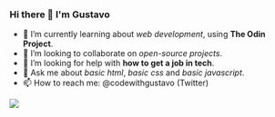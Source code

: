 ### Hi there 👋 I'm Gustavo

<!--
**gefgu/gefgu** is a ✨ _special_ ✨ repository because its `README.md` (this file) appears on your GitHub profile.

Here are some ideas to get you started:

- 🔭 I’m currently working on ...
- 👯 I’m looking to collaborate on ...
- 🤔 I’m looking for help with ...
- 💬 Ask me about ...
- 📫 How to reach me: ...
- 😄 Pronouns: ...
- ⚡ Fun fact: ...
-->

- 🌱 I’m currently learning about _web development_, using **The Odin Project**.
- 👯 I’m looking to collaborate on _open-source projects_.
- 🤔 I’m looking for help with **how to get a job in tech**.
- 💬 Ask me about _basic html_, _basic css_ and _basic javascript_.
- 📫 How to reach me: @codewithgustavo (Twitter)

<img 
   src="https://github-readme-stats.vercel.app/api?username=gefgu&show_icons=true&theme=tokyonight" 
/>
